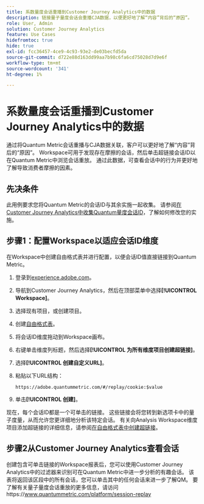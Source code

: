 ```yaml
---
title: 系数量度会话重播到Customer Journey Analytics中的数据
description: 链接量子量度会话会重播CJA数据，以便更好地了解“内容”背后的“原因”。
role: User, Admin
solution: Customer Journey Analytics
feature: Use Cases
hidefromtoc: true
hide: true
exl-id: fcc36457-4ce9-4c93-93e2-de03becfd5da
source-git-commit: d722e88d163dd99aa7b98c6fa6cd75028d7d9e6f
workflow-type: tm+mt
source-wordcount: '341'
ht-degree: 1%

---
```


# 系数量度会话重播到Customer Journey Analytics中的数据

通过将Quantum Metric会话重播与CJA数据关联，客户可以更好地了解“内容”背后的“原因”。  Workspace可用于发现存在摩擦的会话，然后单击超链接会话ID以在Quantum Metric中浏览会话重放。  通过此数据，可查看会话中的行为并更好地了解导致消费者摩擦的因素。

## 先决条件

此用例要求您将Quantum Metric的会话ID与其余实施一起收集。 请参阅[在Customer Journey Analytics中收集Quantum量度会话ID](collect-session-id.md)，了解如何修改您的实施。

## 步骤1：配置Workspace以适应会话ID维度

在Workspace中创建自由格式表并进行配置，以便会话ID值直接链接到Quantum Metric。

1. 登录到[experience.adobe.com](https://experience.adobe.com)。
1. 导航到Customer Journey Analytics，然后在顶部菜单中选择&#x200B;**[!UICONTROL Workspace]**。
1. 选择现有项目，或创建项目。
1. 创建[自由格式表](/help/analysis-workspace/visualizations/freeform-table/freeform-table.md)。
1. 将会话ID维度拖动到Workspace画布。
1. 右键单击维度列标题，然后选择&#x200B;**[!UICONTROL 为所有维度项目创建超链接]**。
1. 选择&#x200B;**[!UICONTROL 创建自定义URL]**。
1. 粘贴以下URL结构：

   ```
   https://adobe.quantummetric.com/#/replay/cookie:$value
   ```

1. 单击&#x200B;**[!UICONTROL 创建]**。

现在，每个会话ID都是一个可单击的链接。 这些链接会将您转到新选项卡中的量子度量，从而允许您更详细地分析该特定会话。 有关向Analysis Workspace维度项目添加超链接的详细信息，请参阅[在自由格式表中创建超链接](/help/analysis-workspace/visualizations/freeform-table/freeform-table-hyperlinks.md)。

## 步骤2从Customer Journey Analytics查看会话

创建包含可单击链接的Workspace报表后，您可以使用Customer Journey Analytics中的过滤器来识别可在Quantum Metric中进一步分析的有趣会话。
该表将返回该区段中的所有会话，您可以单击其中的任何会话来进一步了解QM。  要了解有关量子量度会话重放的更多信息，请访问https://www.quantummetric.com/platform/session-replay

